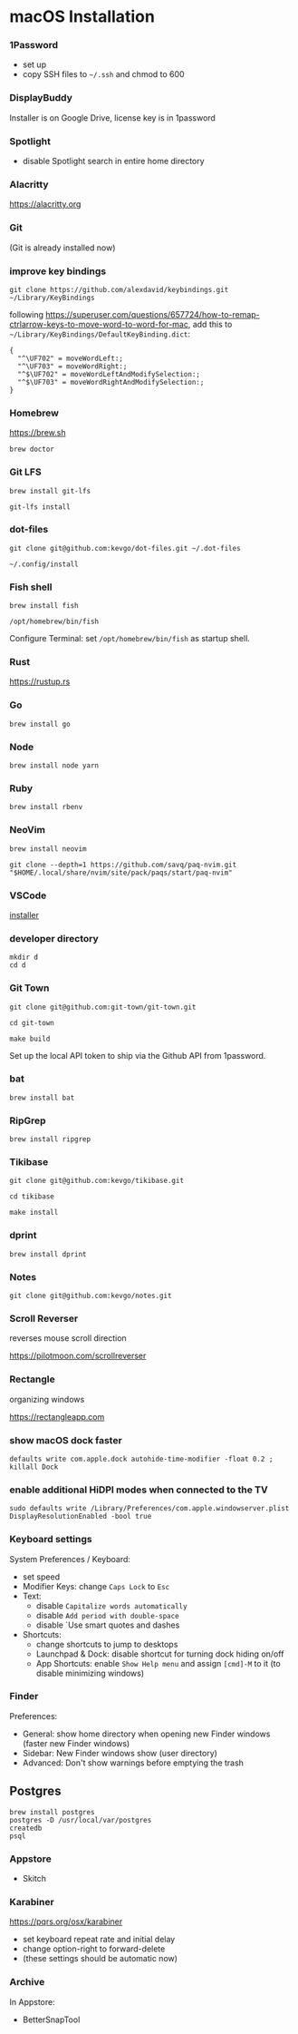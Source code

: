 # macOS Installation

### 1Password

- set up
- copy SSH files to `~/.ssh` and chmod to 600

### DisplayBuddy

Installer is on Google Drive, license key is in 1password

### Spotlight

- disable Spotlight search in entire home directory

### Alacritty

https://alacritty.org

### Git

(Git is already installed now)

### improve key bindings

```
git clone https://github.com/alexdavid/keybindings.git ~/Library/KeyBindings
```

following
https://superuser.com/questions/657724/how-to-remap-ctrlarrow-keys-to-move-word-to-word-for-mac,
add this to `~/Library/KeyBindings/DefaultKeyBinding.dict`:

```dict
{
  "^\UF702" = moveWordLeft:;
  "^\UF703" = moveWordRight:;
  "^$\UF702" = moveWordLeftAndModifySelection:;
  "^$\UF703" = moveWordRightAndModifySelection:;
}
```

### Homebrew

https://brew.sh

```
brew doctor
```

### Git LFS

```
brew install git-lfs
```

```
git-lfs install
```

### dot-files

```
git clone git@github.com:kevgo/dot-files.git ~/.dot-files
```

```
~/.config/install
```

### Fish shell

```
brew install fish
```

```
/opt/homebrew/bin/fish
```

Configure Terminal: set `/opt/homebrew/bin/fish` as startup shell.

### Rust

https://rustup.rs

### Go

```
brew install go
```

### Node

```
brew install node yarn
```

### Ruby

```
brew install rbenv
```

### NeoVim

```
brew install neovim
```

```
git clone --depth=1 https://github.com/savq/paq-nvim.git "$HOME/.local/share/nvim/site/pack/paqs/start/paq-nvim"
```

### VSCode

[installer](vscode.md)

### developer directory

```
mkdir d
cd d
```

### Git Town

```
git clone git@github.com:git-town/git-town.git
```

```
cd git-town
```

```
make build
```

Set up the local API token to ship via the Github API from 1password.

### bat

```
brew install bat
```

### RipGrep

```
brew install ripgrep
```

### Tikibase

```
git clone git@github.com:kevgo/tikibase.git
```

```
cd tikibase
```

```
make install
```

### dprint

```
brew install dprint
```

### Notes

```
git clone git@github.com:kevgo/notes.git
```

### Scroll Reverser

reverses mouse scroll direction

https://pilotmoon.com/scrollreverser

### Rectangle

organizing windows

https://rectangleapp.com

### show macOS dock faster

```
defaults write com.apple.dock autohide-time-modifier -float 0.2 ; killall Dock
```

### enable additional HiDPI modes when connected to the TV

```
sudo defaults write /Library/Preferences/com.apple.windowserver.plist DisplayResolutionEnabled -bool true
```

### Keyboard settings

System Preferences / Keyboard:

- set speed
- Modifier Keys: change `Caps Lock` to `Esc`
- Text:
  - disable `Capitalize words automatically`
  - disable `Add period with double-space`
  - disable `Use smart quotes and dashes
- Shortcuts:
  - change shortcuts to jump to desktops
  - Launchpad & Dock: disable shortcut for turning dock hiding on/off
  - App Shortcuts: enable `Show Help menu` and assign `[cmd]-M` to it (to
    disable minimizing windows)

### Finder

Preferences:

- General: show home directory when opening new Finder windows (faster new
  Finder windows)
- Sidebar: New Finder windows show (user directory)
- Advanced: Don't show warnings before emptying the trash

## Postgres

```
brew install postgres
postgres -D /usr/local/var/postgres
createdb
psql
```

### Appstore

- Skitch

### Karabiner

https://pqrs.org/osx/karabiner

- set keyboard repeat rate and initial delay
- change option-right to forward-delete
- (these settings should be automatic now)

### Archive

In Appstore:

- BetterSnapTool
